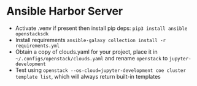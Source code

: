 Ansible Harbor Server
=====================

- Activate .venv if present then install pip deps: `pip3 install ansible openstacksdk`
- Install requirements `ansible-galaxy collection install -r requirements.yml`
- Obtain a copy of clouds.yaml for your project, place it in `~/.configs/openstack/clouds.yaml` and rename `openstack` to `jupyter-development`
- Test using `openstack --os-cloud=jupyter-development coe cluster template list`, which will always return built-in templates
